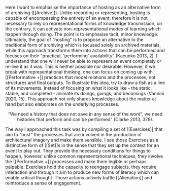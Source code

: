 Here I want to emphasise the importance of hosting as an alternative form of archiving ([[Archive]]). Unlike recording or representing, hosting is capable of encompassing the entirety of an event, therefore it is not necessary to rely on representational forms of knowledge transmission, on the contrary, it can activate non-representational modes of learning which happen through doing. The point is to emphasise tacit, minor knowledge. Ultimately, the goal of "hosting" is to propose an alternative to the traditional form of archiving which is focused solely on archived materials, while this approach transforms them into actions that can be performed and focuses on their "practical, 'performing' availability" (Kacunko 2013, 2). I understand that one will never be able to represent an event completely or re-live it as it was. This is neither possible nor desirable. However, if we break with representational thinking, one can focus on coming up with [[Performative +]] practices that model relations and the processes, not structures and final outputs. To illustrate this idea, try to draw a fish as a line of its movements. Instead of focusing on what it looks like - the static, stable, and completed - animate its doings, goings, and becomings (Vannini 2020, 15). This approach not only shares knowledge about the matter at hand but also elaborates on the underlying processes.

<p align= "center">“We need a history that does not save in any sense of the word”, we need histories that perform and can be performed" (Clarke 2013, 379).</p>

The way I approached this task was by compiling a set of [[Exercises]] that aim to "host" the processes that are involved in the production of architectural imagery and make them sensible. I see those Exercises as a distinctive form of [[Set]]s in the sense that they set up the context for an event to play out. They provide the necessary conditions for things to happen, however, unlike common representational techniques, they involve the [[Performative +]] processes and make them legible or perhaps palpable. Exercises hold the capacity to reengage subjects, they require interaction and through it aim to produce new forms of literacy which can enable critical thought. Those actions actively battle [[Alienation]] and reintroduce a sense of engagement. 
